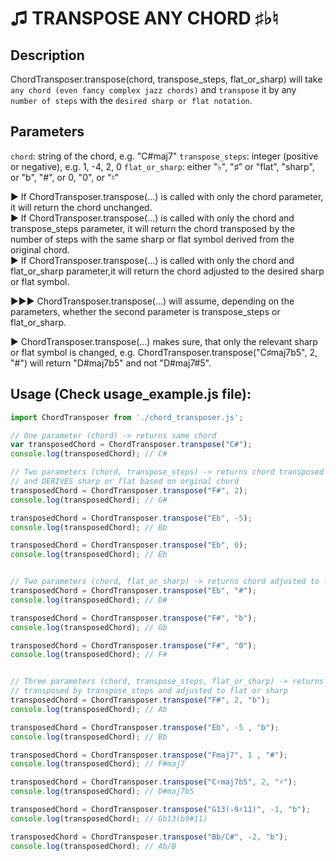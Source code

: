 <h1>♫ TRANSPOSE ANY CHORD ♯♭♮</h1>

##  Description

ChordTransposer.transpose(chord, transpose_steps, flat_or_sharp) will take `any chord (even fancy complex jazz chords)` and `transpose` it by any `number of steps` with the `desired sharp or flat notation`.

## Parameters

`chord`: string of the chord, e.g. "C#maj7"
`transpose_steps`: integer (positive or negative), e.g. 1, -4, 2, 0
`flat_or_sharp`: either "♭", "♯" or "flat", "sharp", or "b", "#", or 0, "0", or "♮"

► If ChordTransposer.transpose(...) is called with only the chord parameter, it will return the chord unchanged. <br>
► If ChordTransposer.transpose(...) is called with only the chord and transpose_steps parameter, it will return the chord transposed by the number of steps with the same sharp or flat symbol derived from the original chord. <br>
► If ChordTransposer.transpose(...) is called with only the chord and flat_or_sharp parameter,it will return the chord adjusted to the desired sharp or flat symbol. <br>

►►► ChordTransposer.transpose(...) will assume, depending on the parameters, whether the second parameter is transpose_steps or flat_or_sharp. <br>

► ChordTransposer.transpose(...) makes sure, that only the relevant sharp or flat symbol is changed,
e.g. ChordTransposer.transpose("C♯maj7b5", 2, "#") will return "D#maj7b5" and not "D#maj7#5".

##  Usage (Check usage_example.js file):
```javascript
import ChordTransposer from './chord_transposer.js'; 

// One parameter (chord) -> returns same chord
var transposedChord = ChordTransposer.transpose("C#");
console.log(transposedChord); // C#

// Two parameters (chord, transpose_steps) -> returns chord transposed by transpose_steps 
// and DERIVES sharp or flat based on orginal chord
transposedChord = ChordTransposer.transpose("F#", 2);
console.log(transposedChord); // G#

transposedChord = ChordTransposer.transpose("Eb", -5);
console.log(transposedChord); // Bb

transposedChord = ChordTransposer.transpose("Eb", 0);
console.log(transposedChord); // Eb


// Two parameters (chord, flat_or_sharp) -> returns chord adjusted to flat or sharp
transposedChord = ChordTransposer.transpose("Eb", "#");
console.log(transposedChord); // D#

transposedChord = ChordTransposer.transpose("F#", "b");
console.log(transposedChord); // Gb

transposedChord = ChordTransposer.transpose("F#", "0");
console.log(transposedChord); // F#


// Three parameters (chord, transpose_steps, flat_or_sharp) -> returns chord 
// transposed by transpose_steps and adjusted to flat or sharp
transposedChord = ChordTransposer.transpose("F#", 2, "b");
console.log(transposedChord); // Ab

transposedChord = ChordTransposer.transpose("Eb", -5 , "b");
console.log(transposedChord); // Bb

transposedChord = ChordTransposer.transpose("Fmaj7", 1 , "#");
console.log(transposedChord); // F#maj7

transposedChord = ChordTransposer.transpose("C♯maj7b5", 2, "♯");
console.log(transposedChord); // D#maj7b5

transposedChord = ChordTransposer.transpose("G13(♭9♯11)", -1, "b");
console.log(transposedChord); // Gb13(b9#11)

transposedChord = ChordTransposer.transpose("Bb/C#", -2, "b");
console.log(transposedChord); // Ab/B
```